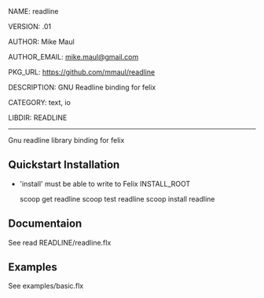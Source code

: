 NAME: readline

VERSION: .01  

AUTHOR: Mike Maul

AUTHOR_EMAIL: mike.maul@gmail.com

PKG_URL: https://github.com/mmaul/readline

DESCRIPTION: GNU Readline binding for felix

CATEGORY: text, io

LIBDIR: READLINE

-----
Gnu readline library binding for felix

## Quickstart Installation ##
* 'install' must be able to write to Felix INSTALL_ROOT

    scoop get readline
    scoop test readline
    scoop install readline

## Documentaion
See read READLINE/readline.flx

## Examples
See examples/basic.flx
